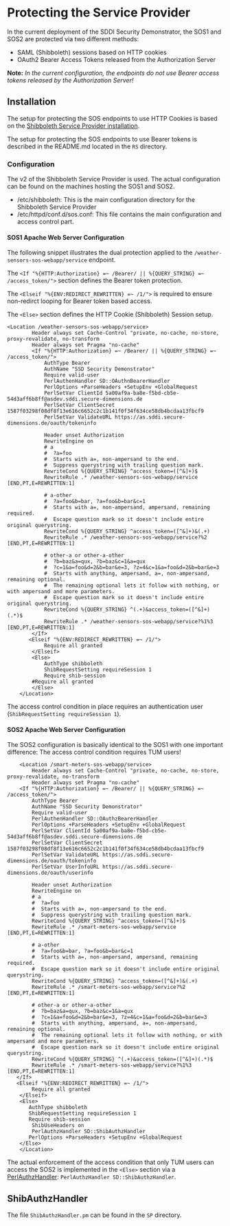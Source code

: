 # Protecting the Service Provider
In the current deployment of the SDDI Security Demonstrator, the SOS1 and SOS2 are protected via two different methods:

* SAML (Shibboleth) sessions based on HTTP cookies
* OAuth2 Bearer Access Tokens released from the Authorization Server

**Note:** *In the current configuration, the endpoints do not use Bearer access tokens released by the Authorization Server!*

## Installation
The setup for protecting the SOS endpoints to use HTTP Cookies is based on the [Shibboleth Service Provider installation](https://www.switch.ch/aai/guides/sp/installation/).

The setup for protecting the SOS endpoints to use Bearer tokens is described in the README.md located in the `RS` directory.

### Configuration
The v2 of the Shibboleth Service Provider is used. The  actual configuration can be found on the machines hosting the SOS1 and SOS2.

* /etc/shibboleth: This is the main configuration directory for the Shibboleth Service Provider
* /etc/httpd/conf.d/sos.conf: This file contains the main configuration and access control part.

#### SOS1 Apache Web Server Configuration
The following snippet illustrates the dual protection applied to the `/weather-sensors-sos-webapp/service` endpoint.

The `<If "%{HTTP:Authorization} =~ /Bearer/ || %{QUERY_STRING} =~ /access_token/">` section defines the Bearer token protection. 

The `<Elseif "%{ENV:REDIRECT_REWRITTEN} =~ /1/">` is required to ensure non-redirct looping for Bearer token based access.

The `<Else>` section defines the HTTP Cookie (Shibboleth) Session setup.

````
<Location /weather-sensors-sos-webapp/service>
        Header always set Cache-Control "private, no-cache, no-store, proxy-revalidate, no-transform
        Header always set Pragma "no-cache"
        <If "%{HTTP:Authorization} =~ /Bearer/ || %{QUERY_STRING} =~ /access_token/">
            AuthType Bearer
            AuthName "SSD Security Demonstrator"
            Require valid-user
            PerlAuthenHandler SD::OAuthnBearerHandler
            PerlOptions +ParseHeaders +SetupEnv +GlobalRequest
            PerlSetVar ClientId 5a00af9a-ba8e-f5bd-cb5e-54d3aff6b8ff@asdev.sddi.secure-dimensions.de
            PerlSetVar ClientSecret 1587f03298f08df8f13e616c6652c2c1b141f0f34f634ce58db4bcdaa13fbcf9
            PerlSetVar ValidateURL https://as.sddi.secure-dimensions.de/oauth/tokeninfo

            Header unset Authorization
            RewriteEngine on
            # a
            #  ?a=foo
            #  Starts with a=, non-ampersand to the end.
            #  Suppress querystring with trailing question mark.
            RewriteCond %{QUERY_STRING} ^access_token=([^&]+)$
            RewriteRule .* /weather-sensors-sos-webapp/service [END,PT,E=REWRITTEN:1]

            # a-other
            #  ?a=foo&b=bar, ?a=foo&b=bar&c=1
            #  Starts with a=, non-ampersand, ampersand, remaining required.
            #  Escape question mark so it doesn't include entire original querystring.
            RewriteCond %{QUERY_STRING} ^access_token=([^&]+)&(.+)
            RewriteRule .* /weather-sensors-sos-webapp/service?%2 [END,PT,E=REWRITTEN:1]

            # other-a or other-a-other
            #  ?b=baz&a=qux, ?b=baz&c=1&a=qux
            #  ?c=1&a=foo&d=2&b=bar&e=3, ?z=4&c=1&a=foo&d=2&b=bar&e=3
            #  Starts with anything, ampersand, a=, non-ampersand, remaining optional.
            #  The remaining optional lets it follow with nothing, or with ampersand and more parameters.
            #  Escape question mark so it doesn't include entire original querystring.
            RewriteCond %{QUERY_STRING} ^(.+)&access_token=([^&]+)(.*)$
            RewriteRule .* /weather-sensors-sos-webapp/service?%1%3 [END,PT,E=REWRITTEN:1]
        </If>
       <Elseif "%{ENV:REDIRECT_REWRITTEN} =~ /1/">
            Require all granted
        </Elseif>
        <Else>
            AuthType shibboleth
            ShibRequestSetting requireSession 1
            Require shib-session
	    #Require all granted
        </Else>
    </Location>
````

The access control condition in place requires an authentication user (`ShibRequestSetting requireSession 1`).

#### SOS2 Apache Web Server Configuration
The SOS2 configuration is basically identical to the SOS1 with one important difference: The access control condition requires TUM users!

````
    <Location /smart-meters-sos-webapp/service>
        Header always set Cache-Control "private, no-cache, no-store, proxy-revalidate, no-transform
        Header always set Pragma "no-cache"
    <If "%{HTTP:Authorization} =~ /Bearer/ || %{QUERY_STRING} =~ /access_token/">
        AuthType Bearer
        AuthName "SSD Security Demonstrator"
        Require valid-user
        PerlAuthenHandler SD::OAuthzBearerHandler
        PerlOptions +ParseHeaders +SetupEnv +GlobalRequest
        PerlSetVar ClientId 5a00af9a-ba8e-f5bd-cb5e-54d3aff6b8ff@asdev.sddi.secure-dimensions.de
        PerlSetVar ClientSecret 1587f03298f08df8f13e616c6652c2c1b141f0f34f634ce58db4bcdaa13fbcf9
        PerlSetVar ValidateURL https://as.sddi.secure-dimensions.de/oauth/tokeninfo
        PerlSetVar UserInfoURL https://as.sddi.secure-dimensions.de/oauth/userinfo

	    Header unset Authorization
	    RewriteEngine on
	    # a
	    #  ?a=foo
	    #  Starts with a=, non-ampersand to the end.
	    #  Suppress querystring with trailing question mark.
	    RewriteCond %{QUERY_STRING} ^access_token=([^&]+)$
	    RewriteRule .* /smart-meters-sos-webapp/service [END,PT,E=REWRITTEN:1]
	    
	    # a-other
	    #  ?a=foo&b=bar, ?a=foo&b=bar&c=1
	    #  Starts with a=, non-ampersand, ampersand, remaining required.
	    #  Escape question mark so it doesn't include entire original querystring.
	    RewriteCond %{QUERY_STRING} ^access_token=([^&]+)&(.+)
	    RewriteRule .* /smart-meters-sos-webapp/service?%2 [END,PT,E=REWRITTEN:1]
	    
	    # other-a or other-a-other
	    #  ?b=baz&a=qux, ?b=baz&c=1&a=qux
	    #  ?c=1&a=foo&d=2&b=bar&e=3, ?z=4&c=1&a=foo&d=2&b=bar&e=3
	    #  Starts with anything, ampersand, a=, non-ampersand, remaining optional.
	    #  The remaining optional lets it follow with nothing, or with ampersand and more parameters.
	    #  Escape question mark so it doesn't include entire original querystring.
	    RewriteCond %{QUERY_STRING} ^(.+)&access_token=([^&]+)(.*)$
	    RewriteRule .* /smart-meters-sos-webapp/service?%1%3 [END,PT,E=REWRITTEN:1]
   </If>
   <Elseif "%{ENV:REDIRECT_REWRITTEN} =~ /1/">
	    Require all granted
	</Elseif>
	<Else>
       AuthType shibboleth
       ShibRequestSetting requireSession 1
       Require shib-session
	    ShibUseHeaders on
	    PerlAuthzHandler SD::ShibAuthzHandler
       PerlOptions +ParseHeaders +SetupEnv +GlobalRequest
	</Else>
    </Location>
````

The actual enforcement of the access condition that only TUM users can access the SOS2 is implemented in the `<Else>` section via a [PerlAuthzHandler](https://perl.apache.org/docs/2.0/user/handlers/http.html): `PerlAuthzHandler SD::ShibAuthzHandler`.

## ShibAuthzHandler
The file `ShibAuthzHandler.pm` can be found in the `SP` directory.